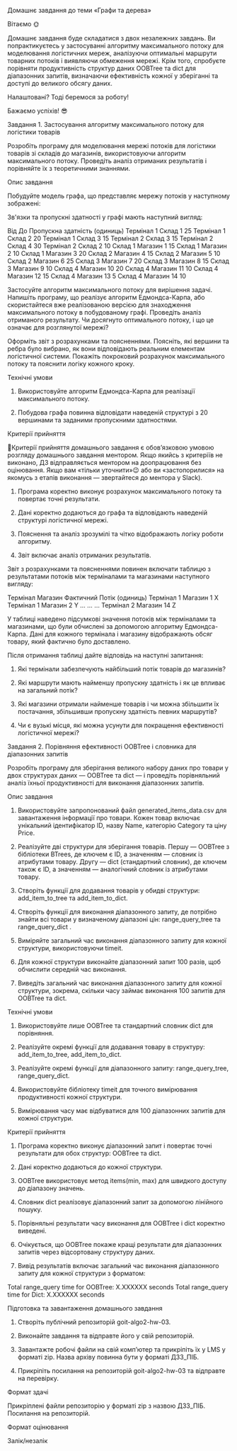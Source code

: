 Домашнє завдання до теми «Графи та дерева»

Вітаємо 🌞

Домашнє завдання буде складатися з двох незалежних завдань. Ви попрактикуєтесь у
застосуванні алгоритму максимального потоку для моделювання логістичних мереж,
аналізуючи оптимальні маршрути товарних потоків і виявляючи обмеження мережі.
Крім того, спробуєте порівняти продуктивність структур даних OOBTree та dict для
діапазонних запитів, визначаючи ефективність кожної у зберіганні та доступі до
великого обсягу даних.

Налаштовані? Тоді беремося за роботу!

Бажаємо успіхів! 😎

Завдання 1. Застосування алгоритму максимального потоку для логістики товарів

Розробіть програму для моделювання мережі потоків для логістики товарів зі
складів до магазинів, використовуючи алгоритм максимального потоку. Проведіть
аналіз отриманих результатів і порівняйте їх з теоретичними знаннями.

Опис завдання

Побудуйте модель графа, що представляє мережу потоків у наступному зображені:

Зв'язки та пропускні здатності у графі мають наступний вигляд:

Від До Пропускна здатність (одиниць) Термінал 1 Склад 1 25 Термінал 1 Склад 2 20
Термінал 1 Склад 3 15 Термінал 2 Склад 3 15 Термінал 2 Склад 4 30 Термінал 2
Склад 2 10 Склад 1 Магазин 1 15 Склад 1 Магазин 2 10 Склад 1 Магазин 3 20 Склад
2 Магазин 4 15 Склад 2 Магазин 5 10 Склад 2 Магазин 6 25 Склад 3 Магазин 7 20
Склад 3 Магазин 8 15 Склад 3 Магазин 9 10 Склад 4 Магазин 10 20 Склад 4 Магазин
11 10 Склад 4 Магазин 12 15 Склад 4 Магазин 13 5 Склад 4 Магазин 14 10

Застосуйте алгоритм максимального потоку для вирішення задачі. Напишіть
програму, що реалізує алгоритм Едмондса-Карпа, або скористайтеся вже
реалізованою версією для знаходження максимального потоку в побудованому графі.
Проведіть аналіз отриманого результату. Чи досягнуто оптимального потоку, і що
це означає для розглянутої мережі?

Оформіть звіт з розрахунками та поясненнями. Поясніть, які вершини та ребра було
вибрано, як вони відповідають реальним елементам логістичної системи. Покажіть
покроковий розрахунок максимального потоку та пояснити логіку кожного кроку.

Технічні умови

1. Використовуйте алгоритм Едмондса-Карпа для реалізації максимального потоку.

2. Побудова графа повинна відповідати наведеній структурі з 20 вершинами та
   заданими пропускними здатностями.

Критерії прийняття

📌Критерії прийняття домашнього завдання є обов’язковою умовою розгляду
домашнього завдання ментором. Якщо якийсь з критеріїв не виконано, ДЗ
відправляється ментором на доопрацювання без оцінювання. Якщо вам «тільки
уточнити»😉 або ви «застопорилися» на якомусь з етапів виконання — звертайтеся
до ментора у Slack).

1. Програма коректно виконує розрахунок максимального потоку та повертає точні
   результати.

2. Дані коректно додаються до графа та відповідають наведеній структурі
   логістичної мережі.

3. Пояснення та аналіз зрозумілі та чітко відображають логіку роботи алгоритму.

4. Звіт включає аналіз отриманих результатів.

Звіт з розрахунками та поясненнями повинен включати таблицю з результатами
потоків між терміналами та магазинами наступного вигляду:

Термінал Магазин Фактичний Потік (одиниць) Термінал 1 Магазин 1 X Термінал 1
Магазин 2 Y … … … Термінал 2 Магазин 14 Z

У таблиці наведено підсумкові значення потоків між терміналами та магазинами, що
були обчислені за допомогою алгоритму Едмондса-Карпа. Дані для кожного термінала
і магазину відображають обсяг товару, який фактично було доставлено.

Після отримання таблиці дайте відповідь на наступні запитання:

1. Які термінали забезпечують найбільший потік товарів до магазинів?

2. Які маршрути мають найменшу пропускну здатність і як це впливає на загальний
   потік?

3. Які магазини отримали найменше товарів і чи можна збільшити їх постачання,
   збільшивши пропускну здатність певних маршрутів?

4. Чи є вузькі місця, які можна усунути для покращення ефективності логістичної
   мережі?

Завдання 2. Порівняння ефективності OOBTree і словника для діапазонних запитів

Розробіть програму для зберігання великого набору даних про товари у двох
структурах даних — OOBTree та dict — і проведіть порівняльний аналіз їхньої
продуктивності для виконання діапазонних запитів.

Опис завдання

1. Використовуйте запропонований файл generated_items_data.csv для завантаження
   інформації про товари. Кожен товар включає унікальний ідентифікатор ID, назву
   Name, категорію Category та ціну Price.

2. Реалізуйте дві структури для зберігання товарів. Першу — OOBTree з бібліотеки
   BTrees, де ключем є ID, а значенням — словник із атрибутами товару. Другу —
   dict (стандартний словник), де ключем також є ID, а значенням — аналогічний
   словник із атрибутами товару.

3. Створіть функції для додавання товарів у обидві структури: add_item_to_tree
   та add_item_to_dict.

4. Створіть функції для виконання діапазонного запиту, де потрібно знайти всі
   товари у визначеному діапазоні цін: range_query_tree та range_query_dict .

5. Виміряйте загальний час виконання діапазонного запиту для кожної структури,
   використовуючи timeit.

6. Для кожної структури виконайте діапазонний запит 100 разів, щоб обчислити
   середній час виконання.

7. Виведіть загальний час виконання діапазонного запиту для кожної структури,
   зокрема, скільки часу займає виконання 100 запитів для OOBTree та dict.

Технічні умови

1. Використовуйте лише OOBTree та стандартний словник dict для порівняння.

2. Реалізуйте окремі функції для додавання товару в структуру: add_item_to_tree,
   add_item_to_dict.

3. Реалізуйте окремі функції для діапазонного запиту: range_query_tree,
   range_query_dict.

4. Використовуйте бібліотеку timeit для точного вимірювання продуктивності
   кожної структури.

5. Вимірювання часу має відбуватися для 100 діапазонних запитів для кожної
   структури.

Критерії прийняття

1. Програма коректно виконує діапазонний запит і повертає точні результати для
   обох структур: OOBTree та dict.

2. Дані коректно додаються до кожної структури.

3. OOBTree використовує метод items(min, max) для швидкого доступу до діапазону
   значень.

4. Словник dict реалізовує діапазонний запит за допомогою лінійного пошуку.

5. Порівняльні результати часу виконання для OOBTree і dict коректно виведені.

6. Очікується, що OOBTree покаже кращі результати для діапазонних запитів через
   відсортовану структуру даних.

7. Вивід результатів включає загальний час виконання діапазонного запиту для
   кожної структури з форматом:

Total range_query time for OOBTree: X.XXXXXX seconds Total range_query time for
Dict: X.XXXXXX seconds

Підготовка та завантаження домашнього завдання

1. Створіть публічний репозиторій goit-algo2-hw-03.

2. Виконайте завдання та відправте його у свій репозиторій.

3. Завантажте робочі файли на свій комп’ютер та прикріпіть їх у LMS у форматі
   zip. Назва архіву повинна бути у форматі ДЗ3_ПІБ.

4. Прикріпіть посилання на репозиторій goit-algo2-hw-03 та відправте на
   перевірку.

Формат здачі

Прикріплені файли репозиторію у форматі zip з назвою ДЗ3_ПІБ. Посилання на
репозиторій.

Формат оцінювання

Залік/незалік

